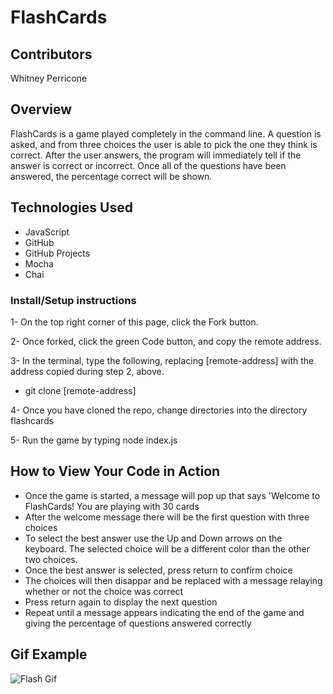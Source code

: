 # FlashCards

## Contributors
Whitney Perricone

## Overview

FlashCards is a game played completely in the command line. A question is asked, and from three choices the user is able to pick the one they think is correct. After the user answers, the program will immediately tell if the answer is correct or incorrect. Once all of the questions have been answered, the percentage correct will be shown.


## Technologies Used
- JavaScript 
- GitHub 
- GitHub Projects
- Mocha 
- Chai


### Install/Setup instructions
1- On the top right corner of this page, click the Fork button.

2- Once forked, click the green Code button, and copy the remote address.

3- In the terminal, type the following, replacing [remote-address] with the address copied during step 2, above.

- git clone [remote-address] 

4- Once you have cloned the repo, change directories into the directory flashcards

5- Run the game by typing node index.js

## How to View Your Code in Action

- Once the game is started, a message will pop up that says 'Welcome to FlashCards! You are playing with 30 cards
- After the welcome message there will be the first question with three choices
- To select the best answer use the Up and Down arrows on the keyboard. The selected choice will be a different color than the other two choices. 
- Once the best answer is selected, press return to confirm choice
- The choices will then disappar and be replaced with a message relaying whether or not the choice was correct
- Press return again to display the next question
- Repeat until a message appears indicating the end of the game and giving the percentage of questions answered correctly

## Gif Example

![Flash Gif](https://user-images.githubusercontent.com/96502923/160044722-e56a906d-40f7-401f-813f-5dcb10e294b8.gif)


